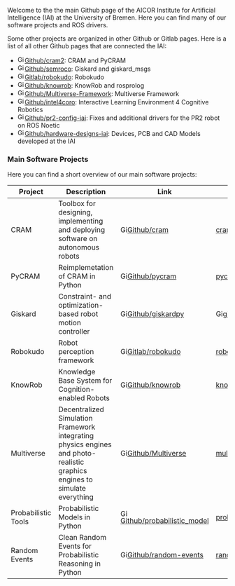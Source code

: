 Welcome to the the main Github page of the AICOR Institute for Artificial Intelligence (IAI) at the University of Bremen. Here you can find many of our software projects and ROS drivers.

Some other projects are organized in other Github or Gitlab pages. Here is a list of all other Github pages that are connected the IAI:

- <img height=16 alt="Github Logo" src="https://edent.github.io/SuperTinyIcons/images/svg/github.svg">[Github/cram2](https://github.com/cram2): CRAM and PyCRAM
- <img height=16 alt="Github Logo" src="https://edent.github.io/SuperTinyIcons/images/svg/github.svg">[Github/semroco](https://github.com/semroco/): Giskard and giskard_msgs
- <img height=16 alt="Gitlab Logo" src="https://edent.github.io/SuperTinyIcons/images/svg/gitlab.svg">[Gitlab/robokudo](https://gitlab.informatik.uni-bremen.de/robokudo): Robokudo
- <img height=16 alt="Github Logo" src="https://edent.github.io/SuperTinyIcons/images/svg/github.svg">[Github/knowrob](https://github.com/knowrob): KnowRob and rosprolog
- <img height=16 alt="Github Logo" src="https://edent.github.io/SuperTinyIcons/images/svg/github.svg">[Github/Multiverse-Framework](https://github.com/Multiverse-Framework/): Multiverse Framework
- <img height=16 alt="Github Logo" src="https://edent.github.io/SuperTinyIcons/images/svg/github.svg">[Github/intel4coro](https://github.com/intel4coro): Interactive Learning Environment 4 Cognitive Robotics
- <img height=16 alt="Github Logo" src="https://edent.github.io/SuperTinyIcons/images/svg/github.svg">[Github/pr2-config-iai](https://github.com/pr2-config-iai): Fixes and additional drivers for the PR2 robot on ROS Noetic
- <img height=16 alt="Github Logo" src="https://edent.github.io/SuperTinyIcons/images/svg/github.svg">[Github/hardware-designs-iai](https://github.com/hardware-designs-iai): Devices, PCB and CAD Models developed at the IAI

### Main Software Projects

Here you can find a short overview of our main software projects:

| Project             | Description                                                                                                                | Link                                                                                                                                                                               | More Information on                                                                                                                                             |
| ------------------- | -------------------------------------------------------------------------------------------------------------------------- | ---------------------------------------------------------------------------------------------------------------------------------------------------------------------------------- | --------------------------------------------------------------------------------------------------------------------------------------------------------------- |
| CRAM                | Toolbox for designing, implementing and deploying software on autonomous robots                                            | <img height=16 alt="Github Logo" src="https://edent.github.io/SuperTinyIcons/images/svg/github.svg">[Github/cram](https://github.com/cram2/cram)                                   | [cram-system.org](https://cram-system.org/)                                                                                                                     |
| PyCRAM              | Reimplemetation of CRAM in Python                                                                                          | <img height=16 alt="Github Logo" src="https://edent.github.io/SuperTinyIcons/images/svg/github.svg">[Github/pycram](https://github.com/cram2/pycram)                               | [pycram.readthedocs.io](https://pycram.readthedocs.io/en/latest/)                                                                                               |
| Giskard             | Constraint- and optimization-based robot motion controller                                                                 | <img height=16 alt="Github Logo" src="https://edent.github.io/SuperTinyIcons/images/svg/github.svg">[Github/giskardpy](https://github.com/SemRoCo/giskardpy)                       | <img height=16 alt="Github Logo" src="https://edent.github.io/SuperTinyIcons/images/svg/github.svg">[giskardpy/wiki](https://github.com/SemRoCo/giskardpy/wiki) |
| Robokudo            | Robot perception framework                                                                                                 | <img height=16 alt="Gitlab Logo" src="https://edent.github.io/SuperTinyIcons/images/svg/gitlab.svg">[Gitlab/robokudo](https://gitlab.informatik.uni-bremen.de/robokudo/robokudo)   | [robokudo.ai.uni-bremen.de](https://robokudo.ai.uni-bremen.de/)                                                                                                 |
| KnowRob             | Knowledge Base System for Cognition-enabled Robots                                                                         | <img height=16 alt="Github Logo" src="https://edent.github.io/SuperTinyIcons/images/svg/github.svg">[Github/knowrob](https://github.com/knowrob/knowrob)                           | [knowrob.org](https://knowrob.org/)                                                                                                                             |
| Multiverse          | Decentralized Simulation Framework integrating physics engines and photo-realistic graphics engines to simulate everything | <img height=16 alt="Github Logo" src="https://edent.github.io/SuperTinyIcons/images/svg/github.svg">[Github/Multiverse](https://github.com/Multiverse-Framework/Multiverse)        | [multiverseframework.readthedocs.io](https://multiverseframework.readthedocs.io/en/latest/)                                                                     |
| Probabilistic Tools | Probabilistic Models in Python                                                                                             | <img height=16 alt="Github Logo" src="https://edent.github.io/SuperTinyIcons/images/svg/github.svg">[Github/probabilistic_model](https://github.com/tomsch420/probabilistic_model) | [probabilistic-model.readthedocs.io](https://probabilistic-model.readthedocs.io/en/latest/intro.html)                                                           |
| Random Events       | Clean Random Events for Probabilistic Reasoning in Python                                                                  | <img height=16 alt="Github Logo" src="https://edent.github.io/SuperTinyIcons/images/svg/github.svg">[Github/random-events](https://github.com/tomsch420/random-events)             | [random-events.readthedocs.io](https://random-events.readthedocs.io/en/latest/intro.html)                                                                       |
